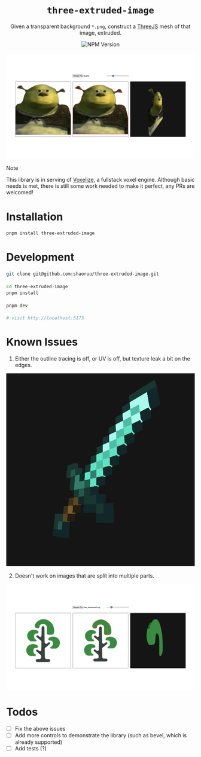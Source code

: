 
<div align="center">

# `three-extruded-image`

Given a transparent background `*.png`, construct a [ThreeJS](https://threejs.org) mesh of that image, extruded. 

![NPM Version](https://img.shields.io/npm/v/three-extruded-image)

![](/assets/demo.png)

</div>

> [!NOTE]
> This library is in serving of [Voxelize](https://github.com/voxelize/voxelize), a fullstack voxel engine. Although basic needs is met, there is still some work needed to make it perfect, any PRs are welcomed! 


# Installation

```bash
pnpm install three-extruded-image
```

# Development

```bash
git clone git@github.com:shaoruu/three-extruded-image.git

cd three-extruded-image
pnpm install

pnpm dev

# visit http://localhost:5173
```

# Known Issues

1. Either the outline tracing is off, or UV is off, but texture leak a bit on the edges.

![](/assets/bug1.png)

2. Doesn't work on images that are split into multiple parts.

![](/assets/bug2.png)

# Todos

- [ ] Fix the above issues
- [ ] Add more controls to demonstrate the library (such as bevel, which is already supported)
- [ ] Add tests (?)